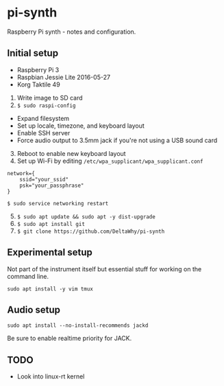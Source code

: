 # pi-synth
Raspberry Pi synth - notes and configuration.

## Initial setup
* Raspberry Pi 3
* Raspbian Jessie Lite 2016-05-27
* Korg Taktile 49

1. Write image to SD card
2. `$ sudo raspi-config`
  * Expand filesystem
  * Set up locale, timezone, and keyboard layout
  * Enable SSH server
  * Force audio output to 3.5mm jack if you're not using a USB sound card
3. Reboot to enable new keyboard layout
4. Set up Wi-Fi by editing `/etc/wpa_supplicant/wpa_supplicant.conf`

  ```
  network={
      ssid="your_ssid"
      psk="your_passphrase"
  }
  ```
  
  `$ sudo service networking restart`
  
5. `$ sudo apt update && sudo apt -y dist-upgrade`
6. `$ sudo apt install git`
7. `$ git clone https://github.com/DeltaWhy/pi-synth`

## Experimental setup
Not part of the instrument itself but essential stuff for working on the command line.
```
sudo apt install -y vim tmux
```

## Audio setup
```
sudo apt install --no-install-recommends jackd
```

Be sure to enable realtime priority for JACK.

## TODO
* Look into linux-rt kernel
